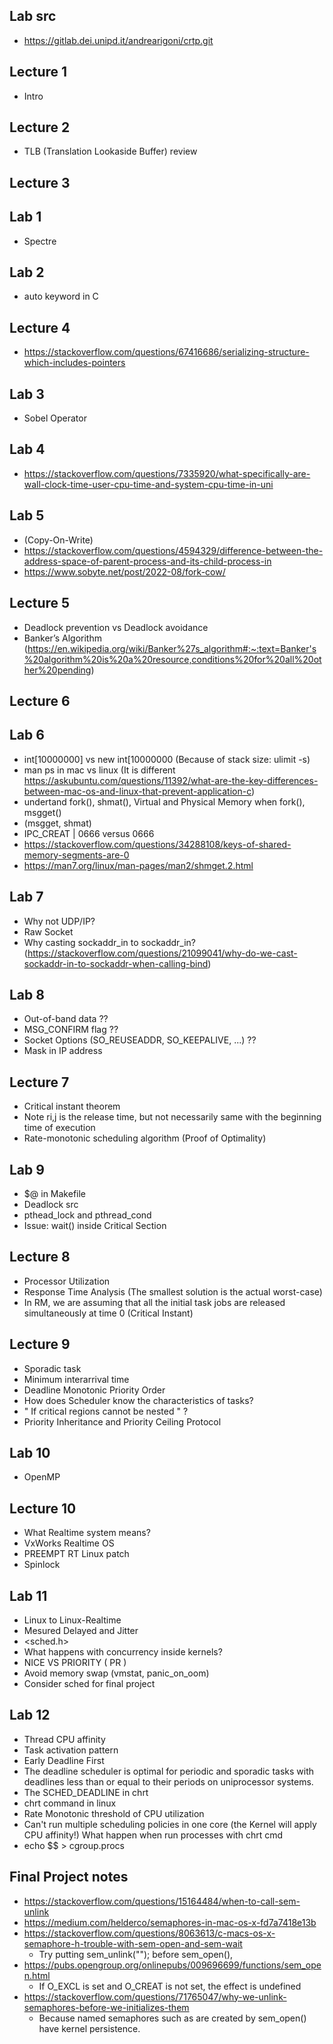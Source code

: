 
## Lab src
- https://gitlab.dei.unipd.it/andrearigoni/crtp.git

## Lecture 1
- Intro


## Lecture 2
- TLB (Translation Lookaside Buffer) review

## Lecture 3
## Lab 1
- Spectre


## Lab 2
- auto keyword in C
 
## Lecture 4
- https://stackoverflow.com/questions/67416686/serializing-structure-which-includes-pointers

## Lab 3
- Sobel Operator

## Lab 4
- https://stackoverflow.com/questions/7335920/what-specifically-are-wall-clock-time-user-cpu-time-and-system-cpu-time-in-uni

## Lab 5
- (Copy-On-Write)
- https://stackoverflow.com/questions/4594329/difference-between-the-address-space-of-parent-process-and-its-child-process-in
- https://www.sobyte.net/post/2022-08/fork-cow/

## Lecture 5
- Deadlock prevention vs Deadlock avoidance
- Banker’s Algorithm (https://en.wikipedia.org/wiki/Banker%27s_algorithm#:~:text=Banker's%20algorithm%20is%20a%20resource,conditions%20for%20all%20other%20pending)

## Lecture 6

## Lab 6
- int[10000000] vs new int[10000000 (Because of stack size: ulimit -s)
- man ps in mac vs linux (It is different https://askubuntu.com/questions/11392/what-are-the-key-differences-between-mac-os-and-linux-that-prevent-application-c)
- undertand fork(), shmat(), Virtual and Physical Memory when fork(), msgget()
- (msgget, shmat)
- IPC_CREAT | 0666 versus 0666
- https://stackoverflow.com/questions/34288108/keys-of-shared-memory-segments-are-0
- https://man7.org/linux/man-pages/man2/shmget.2.html

## Lab 7
- Why not UDP/IP?
- Raw Socket
- Why casting sockaddr_in to sockaddr_in? (https://stackoverflow.com/questions/21099041/why-do-we-cast-sockaddr-in-to-sockaddr-when-calling-bind)

## Lab 8
- Out-of-band data ??
- MSG_CONFIRM flag ??
- Socket Options (SO_REUSEADDR, SO_KEEPALIVE, ...) ??
- Mask in IP address


## Lecture 7

- Critical instant theorem
- Note ri,j is the release time, but not necessarily same with the beginning time of execution
- Rate-monotonic scheduling algorithm (Proof of Optimality)

## Lab 9

- $@ in Makefile
- Deadlock src
- pthead\_lock and pthread\_cond
- Issue: wait() inside Critical Section

## Lecture 8
- Processor Utilization
- Response Time Analysis (The smallest solution is the actual worst-case)
- In RM, we are assuming that all the initial task jobs are released simultaneously at time 0 (Critical Instant)

## Lecture 9
- Sporadic task
- Minimum interarrival time
- Deadline Monotonic Priority Order
- How does Scheduler know the characteristics of tasks?
- " If critical regions cannot be nested " ?
- Priority Inheritance and Priority Ceiling Protocol

## Lab 10
- OpenMP

## Lecture 10
- What Realtime system means?
- VxWorks Realtime OS
- PREEMPT RT Linux patch 
- Spinlock

## Lab 11
- Linux to Linux-Realtime
- Mesured Delayed and Jitter
- \<sched.h\>
- What happens with concurrency inside kernels?
- NICE VS PRIORITY ( PR )
- Avoid memory swap (vmstat, panic_on_oom)
- Consider sched for final project

## Lab 12
- Thread CPU affinity
- Task activation pattern 
- Early Deadline First
- The deadline scheduler is optimal for periodic and sporadic tasks with deadlines less than or equal to
their periods on uniprocessor systems.
- The SCHED_DEADLINE in chrt
- chrt command in linux
- Rate Monotonic threshold of CPU utilization
- Can't run multiple scheduling policies in one core (the Kernel will apply CPU affinity!) What happen when run processes with chrt cmd
- echo $$ > cgroup.procs


## Final Project notes
- https://stackoverflow.com/questions/15164484/when-to-call-sem-unlink
- https://medium.com/helderco/semaphores-in-mac-os-x-fd7a7418e13b
- https://stackoverflow.com/questions/8063613/c-macs-os-x-semaphore-h-trouble-with-sem-open-and-sem-wait
	- Try putting sem\_unlink(""); before sem\_open(),
- https://pubs.opengroup.org/onlinepubs/009696699/functions/sem_open.html 
	- If O\_EXCL is set and O\_CREAT is not set, the effect is undefined
- https://stackoverflow.com/questions/71765047/why-we-unlink-semaphores-before-we-initializes-them 
	- Because named semaphores such as are created by sem_open() have kernel persistence.
